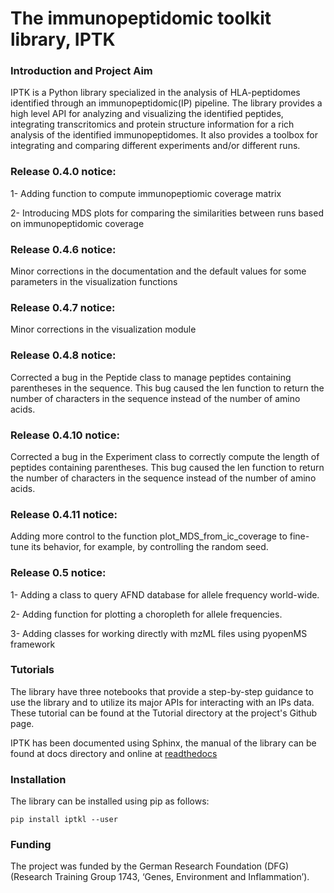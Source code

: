 # The immunopeptidomic toolkit library, IPTK # 

### Introduction and Project Aim ###
<p>IPTK is a Python library specialized in the analysis of HLA-peptidomes identified through an immunopeptidomic(IP) pipeline. 
The library provides a high level API for analyzing and visualizing the identified peptides, integrating transcritomics and protein structure information 
for a rich analysis of the identified immunopeptidomes. It also provides a toolbox for integrating and comparing different experiments and/or different runs.</p>

### Release 0.4.0 notice:
<p> 1- Adding function to compute immunopeptiomic coverage matrix </p>
<p> 2- Introducing MDS plots for comparing the similarities between runs based on immunopeptidomic coverage </p>   

### Release 0.4.6 notice:
<p> Minor corrections in the documentation and the default values for some parameters in the visualization functions</p>

### Release 0.4.7 notice:
<p> Minor corrections in the visualization module</p>

### Release 0.4.8 notice:
<p> Corrected a bug in the Peptide class to manage peptides containing parentheses in the sequence. This bug caused the len function to return the number of characters 
in the sequence instead of the number of amino acids. </p>

### Release 0.4.10 notice:
<p> Corrected a bug in the Experiment class to correctly compute the length of peptides containing parentheses. This bug caused the len function to return the number of characters in the sequence instead of the number of amino acids. </p>

### Release 0.4.11 notice:
<p> Adding more control to the function plot_MDS_from_ic_coverage to fine-tune its behavior, for example, by controlling the random seed.</p>

### Release 0.5 notice: 
<p> 1- Adding a class to query AFND database for allele frequency world-wide. </p>
<p> 2- Adding function for plotting a choropleth for allele frequencies. </p>
<p> 3- Adding classes for working directly with mzML files using pyopenMS framework </p>

### Tutorials ### 
<p>The library have three notebooks that provide a step-by-step guidance to use the library and to utilize its major APIs for interacting with an IPs data.
These tutorial can be found at the Tutorial directory at the project's Github page.</p>

<p> IPTK has been documented using Sphinx, the manual of the library can be found at docs directory and online at <a href= "https://iptk.readthedocs.io/en/latest/index.html"> readthedocs </a> </p> 

### Installation ###
<p>The library can be installed using pip as follows: </p> 

```
pip install iptkl --user
```

### Funding ###
The project was funded by the German Research Foundation (DFG) (Research Training Group 1743, ‘Genes, Environment and Inflammation’). 
